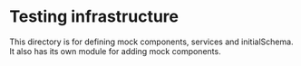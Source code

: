 # Testing infrastructure

This directory is for defining mock components, services and initialSchema. It also has its own module for adding mock components.
